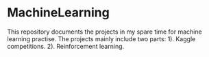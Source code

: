 # MachineLearning
This repository documents the projects in my spare time for machine learning practise.
The projects mainly include two parts:
1). Kaggle competitions.
2). Reinforcement learning.
